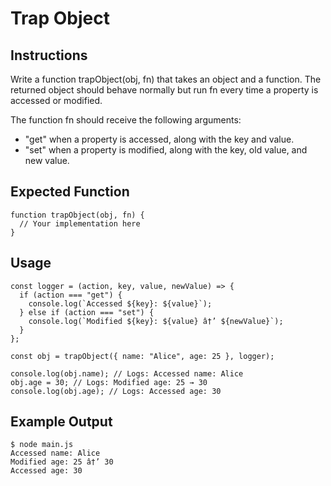 # Trap Object

## Instructions
Write a function trapObject(obj, fn) that takes an object and a function. The returned object should behave normally but run fn every time a property is accessed or modified.

The function fn should receive the following arguments:

- "get" when a property is accessed, along with the key and value.
- "set" when a property is modified, along with the key, old value, and new value.

## Expected Function
```
function trapObject(obj, fn) {
  // Your implementation here
}
```

## Usage
```
const logger = (action, key, value, newValue) => {
  if (action === "get") {
    console.log(`Accessed ${key}: ${value}`);
  } else if (action === "set") {
    console.log(`Modified ${key}: ${value} â†’ ${newValue}`);
  }
};

const obj = trapObject({ name: "Alice", age: 25 }, logger);

console.log(obj.name); // Logs: Accessed name: Alice
obj.age = 30; // Logs: Modified age: 25 → 30
console.log(obj.age); // Logs: Accessed age: 30
```

## Example Output
```
$ node main.js
Accessed name: Alice
Modified age: 25 â†’ 30
Accessed age: 30
````
